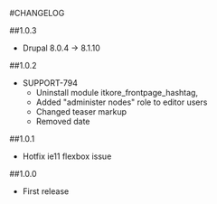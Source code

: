 #CHANGELOG

##1.0.3
 -  Drupal  8.0.4 -> 8.1.10 

##1.0.2
 - SUPPORT-794
   - Uninstall module itkore_frontpage_hashtag,
   - Added "administer nodes" role to editor users
   - Changed teaser markup
   - Removed date

##1.0.1
 - Hotfix ie11 flexbox issue

##1.0.0
 - First release